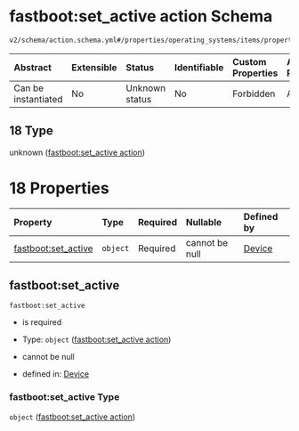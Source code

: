 # fastboot:set_active action Schema

```txt
v2/schema/action.schema.yml#/properties/operating_systems/items/properties/steps/items/properties/actions/items/oneOf/18
```



| Abstract            | Extensible | Status         | Identifiable | Custom Properties | Additional Properties | Access Restrictions | Defined In                                                          |
| :------------------ | :--------- | :------------- | :----------- | :---------------- | :-------------------- | :------------------ | :------------------------------------------------------------------ |
| Can be instantiated | No         | Unknown status | No           | Forbidden         | Allowed               | none                | [device.schema.json*](../device.schema.json "open original schema") |

## 18 Type

unknown ([fastboot:set_active action](device-properties-operating-systems-operating-system-properties-steps-step-properties-group-step-action-oneof-fastbootset_active-action.md))

# 18 Properties

| Property                                   | Type     | Required | Nullable       | Defined by                                                                                                                                                                                                                                                                                                                                          |
| :----------------------------------------- | :------- | :------- | :------------- | :-------------------------------------------------------------------------------------------------------------------------------------------------------------------------------------------------------------------------------------------------------------------------------------------------------------------------------------------------- |
| [fastboot:set_active](#fastbootset_active) | `object` | Required | cannot be null | [Device](device-properties-operating-systems-operating-system-properties-steps-step-properties-group-step-action-oneof-fastbootset_active-action-properties-fastbootset_active-action.md "v2/schema/action.schema.yml#/properties/operating_systems/items/properties/steps/items/properties/actions/items/oneOf/18/properties/fastboot:set_active") |

## fastboot:set_active



`fastboot:set_active`

*   is required

*   Type: `object` ([fastboot:set_active action](device-properties-operating-systems-operating-system-properties-steps-step-properties-group-step-action-oneof-fastbootset_active-action-properties-fastbootset_active-action.md))

*   cannot be null

*   defined in: [Device](device-properties-operating-systems-operating-system-properties-steps-step-properties-group-step-action-oneof-fastbootset_active-action-properties-fastbootset_active-action.md "v2/schema/action.schema.yml#/properties/operating_systems/items/properties/steps/items/properties/actions/items/oneOf/18/properties/fastboot:set_active")

### fastboot:set_active Type

`object` ([fastboot:set_active action](device-properties-operating-systems-operating-system-properties-steps-step-properties-group-step-action-oneof-fastbootset_active-action-properties-fastbootset_active-action.md))
